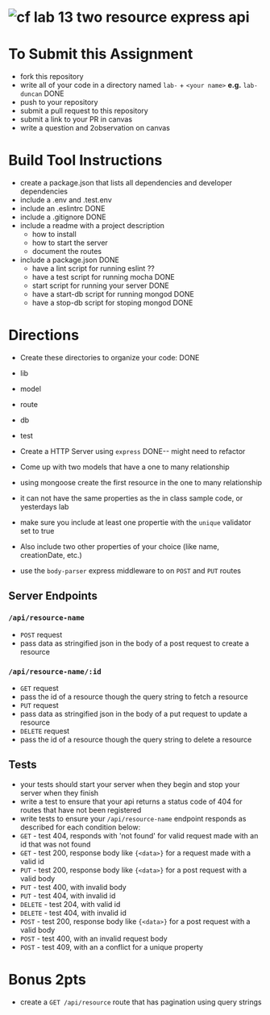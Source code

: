 ![cf](https://i.imgur.com/7v5ASc8.png) lab 13 two resource express api
======

# To Submit this Assignment
  * fork this repository
  * write all of your code in a directory named `lab-` + `<your name>` **e.g.** `lab-duncan` DONE
  * push to your repository
  * submit a pull request to this repository
  * submit a link to your PR in canvas
  * write a question and 2observation on canvas

# Build Tool Instructions
* create a package.json that lists all dependencies and developer dependencies
* include a .env and .test.env
* include an .eslintrc DONE
* include a .gitignore DONE
* include a readme with a project description
  * how to install
  * how to start the server
  * document the routes
* include a package.json DONE
  * have a lint script for running eslint ??
  * have a test script for running mocha DONE
  * start script for running your server DONE
  * have a start-db script for running mongod DONE
  * have a stop-db script for stoping mongod DONE

# Directions
* Create these directories to organize your code: DONE
 * lib
 * model
 * route
 * db
 * test
* Create a HTTP Server using `express` DONE-- might need to refactor
* Come up with two models that have a one to many relationship


* using mongoose create the first resource in the one to many relationship
 * it can not have the same properties as the in class sample code, or yesterdays lab
 * make sure you include at least one propertie with the `unique` validator set to true
 * Also include two other properties of your choice (like name, creationDate, etc.)
* use the `body-parser` express middleware to on `POST` and `PUT` routes

## Server Endpoints
### `/api/resource-name`
* `POST` request
 * pass data as stringified json in the body of a post request to create a resource

### `/api/resource-name/:id`
* `GET` request
 * pass the id of a resource though the query string to fetch a resource   
* `PUT` request
 * pass data as stringified json in the body of a put request to update a resource
* `DELETE` request
 * pass the id of a resource though the query string to delete a resource   

## Tests
* your tests should start your server when they begin and stop your server when they finish
* write a test to ensure that your api returns a status code of 404 for routes that have not been registered
* write tests to ensure your `/api/resource-name` endpoint responds as described for each condition below:
 * `GET` - test 404, responds with 'not found' for valid request made with an id that was not found
 * `GET` - test 200, response body like `{<data>}` for a request made with a valid id
 * `PUT` - test 200, response body like  `{<data>}` for a post request with a valid body
 * `PUT` - test 400, with invalid body
 * `PUT` - test 404, with invalid id
 * `DELETE` - test 204, with valid id
 * `DELETE` - test 404, with invalid id
 * `POST` - test 200, response body like  `{<data>}` for a post request with a valid body
 * `POST` - test 400, with an invalid request body
 * `POST` - test 409, with an a conflict for a unique property

 # Bonus 2pts
* create a `GET /api/resource` route that has pagination using query strings
